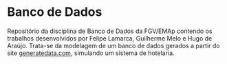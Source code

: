 # Banco de Dados
Repositório da disciplina de Banco de Dados da FGV/EMAp contendo os trabalhos desenvolvidos por Felipe Lamarca, Guilherme Melo e Hugo de Araújo. Trata-se da modelagem de um banco de dados gerados a partir do site [generatedata.com](https://www.generatedata.com/), simulando um sistema de hotelaria.
